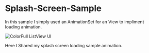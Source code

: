 # Splash-Screen-Sample
In this sample I simply used an AnimationSet  for an View to impliment loading animation.

![ColorFull ListView UI](https://3.bp.blogspot.com/-4ZOKSyaXDCY/Vn96mHGDT5I/AAAAAAAAJzA/XDbtLl0sfT8/s1600/Splash%2BScreen%2BLoading%2BAnimation%2BSample%2B-%2BFuture%2BImage.gif)

Here I Shared my splash screen loading sample animation.
